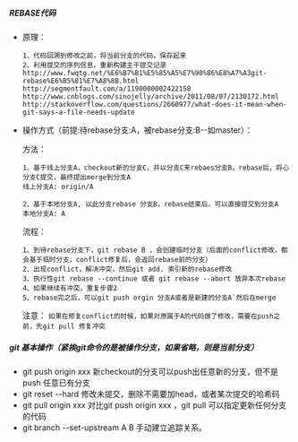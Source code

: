##### REBASE代码
* 原理：

      1、代码回溯到修改之前，将当前分支的代码，保存起来    
      2、利用提交的序列信息，重新构建主干提交记录    
      http://www.fwqtg.net/%E6%B7%B1%E5%85%A5%E7%90%86%E8%A7%A3git-rebase%E6%B5%81%E7%A8%8B.html   
      http://segmentfault.com/a/1190000002422158    
      http://www.cnblogs.com/sinojelly/archive/2011/08/07/2130172.html   
      http://stackoverflow.com/questions/2660977/what-does-it-mean-when-git-says-a-file-needs-update

* 操作方式（前提:待rebase分支:A，被rebase分支:B--如master）：

    方法：
    
      1、基于线上分支A，checkout新的分支C，并以分支C来rebaes分支B，rebase后，将心分支C提交，最终提出merge到分支A  
      线上分支A: origin/A
    
      2、基于本地分支A, 以此分支rebase 分支B，rebase结束后，可以直接提交到分支A   
      本地分支A: A
    
    流程：   
    
      1、到待rebase分支下，git rebase B ，会创建临时分支（后面的conflict修改，都会基于临时分支，conflict修复后，会返回rebase前的分支）   
      2、出现conflict，解决冲突，然后git add. 索引新的rebase修改   
      3、执行性git rebase --continue 或者 git rebase --abort 放弃本次rebase   
      4、如果继续有冲突，重复步骤2    
      5、rebase完之后，可以git push orgin 分支A或者是新建的分支A`然后在merge  
    注意： `如果在修复conflict的时候，如果对原属于A的代码做了修改，需要在push之前，先git pull 修复冲突`


##### git 基本操作（紧挨git命令的是被操作分支，如果省略，则是当前分支）
*  git push origin xxx  新checkout的分支可以push出任意新的分支，但不是push 任意已有分支
*  git reset --hard  修改未提交，删除不需要加head，或者某次提交的哈希码
*  git pull origin xxx  对比git push origin xxx ，git pull 可以指定更新任何分支的代码
*  git branch --set-upstream A B  手动建立追踪关系。
